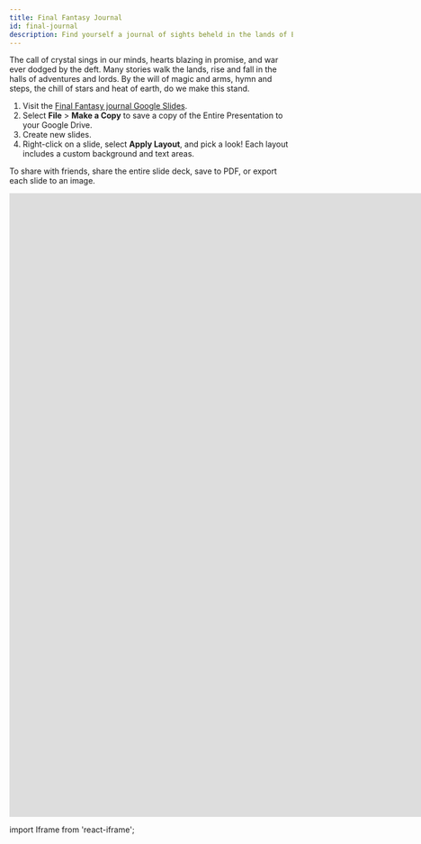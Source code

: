 ```yaml
---
title: Final Fantasy Journal
id: final-journal
description: Find yourself a journal of sights beheld in the lands of Eorzea and beyond. Google Slides journal series.
---
```


The call of crystal sings in our minds, hearts blazing in promise, and war ever dodged by the deft. Many stories walk the lands, rise and fall in the halls of adventures and lords. By the will of magic and arms, hymn and steps, the chill of stars and heat of earth, do we make this stand.

1. Visit the [Final Fantasy journal Google Slides](https://docs.google.com/presentation/d/1_c1fNukSvs-_Pu0aHrNZinJURoOGU1wpNGkJBCpOjoM).
2. Select **File** > **Make a Copy** to save a copy of the Entire Presentation to your Google Drive.
3. Create new slides.
4. Right-click on a slide, select **Apply Layout**, and pick a look! Each layout includes a custom background and text areas.

To share with friends, share the entire slide deck, save to PDF, or export each slide to an image.

<div className='responsive-google-slides'>

<iframe src="https://docs.google.com/presentation/d/e/2PACX-1vSXl4dECO2OD24XO7E1xcDvkVrU7IUAhDSje00kL2ApriahIzsdF3msNZLdj24tKsU-uhLlBnUwd3oL/embed?start=false&loop=false&delayms=3000" frameborder="0" width="1920" height="1109" allowFullScreen="true" mozallowFullScreen="true" webkitallowFullScreen="true"></iframe>

</div>

import Iframe from 'react-iframe';
